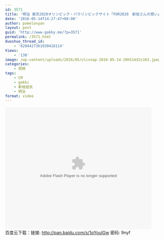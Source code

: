 ```yaml
---
id: 3571
title: '明治 東京2020オリンピック・パラリンピックサイト「FOR2020　新垣さんの想い」篇'
date: '2016-05-14T14:27:47+08:00'
author: pomelonyan
layout: post
guid: 'http://www.gakky.me/?p=3571'
permalink: /3571.html
duoshuo_thread_id:
    - '6284427361039418114'
Views:
    - '138'
image: /wp-content/uploads/2016/05/vlcsnap-2016-05-14-20h51m32s163.jpeg
categories:
    - 视频
tags:
    - CM
    - gakki
    - 新垣结衣
    - 明治
format: video
---
```


<embed align="middle" height="400" src="http://player.youku.com/player.php/sid/XMTU2OTgwMTAyMA==/v.swf" type="application/x-shockwave-flash" width="480"></embed>  
百度云下载：链接: <http://pan.baidu.com/s/1qYoulGw> 密码: 9nyf